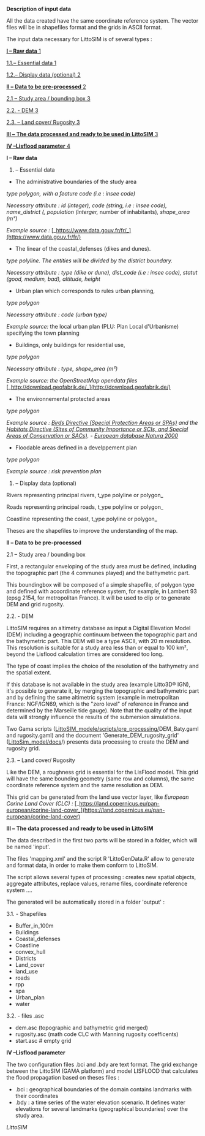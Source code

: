 **Description of input data**

All the data created have the same coordinate reference system. The vector files will be in shapefiles format and the grids in ASCII format.

The input data necessary for LittoSIM is of several types :



[**I – Raw data** 1](#_Toc42784826)

[1.1.– Essential data 1](#_Toc42784827)

[1.2.– Display data (optional) 2](#_Toc42784828)

[**II –**  **Data to be pre-processed** 2](#_Toc42784829)

[2.1 – Study area / bounding box 3](#_Toc42784830)

[2.2. - DEM 3](#_Toc42784831)

[2.3. – Land cover/ Rugosity 3](#_Toc42784832)

[**III –**  **The data processed and ready to be used in**  **LittoSIM** 3](#_Toc42784833)

[**IV –Lisflood parameter** 4](#_Toc42784834)

**I – Raw data**

  1. – Essential data

- The administrative boundaries of the study area

_type polygon, with a feature code (i.e : insee code)_

_Necessary attribute : id (integer), code (string, i.e : insee code), name\_district (, population (interger,_ number of inhabitants)_, shape\_area (m²)_

_Example source :_ [_https://www.data.gouv.fr/fr/_](https://www.data.gouv.fr/fr/)

- The linear of the coastal\_defenses (dikes and dunes).

_type polyline. The entities will be divided by the district boundary._

_Necessary attribute : type (dike or dune), dist\_code (i.e : insee code), statut (good, medium, bad), altitude, height_

- Urban plan which corresponds to rules urban planning,

_type polygon_

_Necessary attribute : code (urban type)_

_Example source:_ the local urban plan (PLU: Plan Local d&#39;Urbanisme) specifying the town planning

- Buildings, only buildings for residential use,

_type polygon_

_Necessary attribute : type, shape\_area (m²)_

_Example source: the OpenStreetMap opendata files_ [_http://download.geofabrik.de/_](http://download.geofabrik.de/)

- The environnemental protected areas

_type polygon_

_Example source :  [Birds Directive (Special Protection Areas or SPAs)](http://ec.europa.eu/environment/nature/legislation/birdsdirective/index_en.htm) and the [Habitats Directive (Sites of Community Importance or SCIs, and Special Areas of Conservation or SACs)](http://ec.europa.eu/environment/nature/legislation/habitatsdirective/index_en.htm)._ _-_ [_European database Natura 2000_](https://www.eea.europa.eu/data-and-maps/data/natura-11)

- Floodable areas defined in a develppement plan

_type polygon_

_Example source :_ _risk prevention plan_

  1. – Display data (optional)

Rivers representing principal rivers, t_ype polyline or polygon_

Roads representing principal roads, t_ype polyline or polygon_

Coastline representing the coast, t_ype polyline or polygon_

Theses are the shapefiles to improve the understanding of the map.

**II –**  **Data to be pre-processed**

2.1 – Study area / bounding box

First, a rectangular enveloping of the study area must be defined, including the topographic part (the 4 communes played) and the bathymetric part.

This boundingbox will be composed of a simple shapefile, of polygon type and defined with acoordinate reference system, for example, in Lambert 93 (epsg 2154, for metropolitan France). It will be used to clip or to generate DEM and grid rugosity.

2.2. - DEM

LittoSIM requires an altimetry database as input a Digital Elevation Model (DEM) including a geographic continuum between the topographic part and the bathymetric part. This DEM will be a type ASCII, with 20 m resolution. This resolution is suitable for a study area less than or equal to 100 km², beyond the Lisflood calculation times are considered too long.

The type of coast implies the choice of the resolution of the bathymetry and the spatial extent.

If this database is not available in the study area (example Litto3D® IGN), it&#39;s possible to generate it, by merging the topographic and bathymetric part and by defining the same altimetric system (example in metropolitan France: NGF/IGN69, which is the &quot;zero level&quot; of reference in France and determined by the Marseille tide gauge).
Note that the quality of the input data will strongly influence the results of the submersion simulations.

Two Gama scripts ([LittoSIM\_modele/scripts/pre\_processing/](https://github.com/LittoSim/LittoSim_model/tree/LittoDev/scripts/pre_processing)DEM\_Baty.gaml and rugosity.gaml) and the document &#39;Generate\_DEM\_rugosity\_grid&#39; ([LittoSim\_model/docs](https://github.com/LittoSim/LittoSim_model/tree/LittoDev/docs)/) presents data processing to create the DEM and rugosity grid.

2.3. – Land cover/ Rugosity

Like the DEM, a roughness grid is essential for the LisFlood model. This grid will have the same bounding geometry (same row and columns), the same coordinate reference system and the same resolution as DEM.

This grid can be generated from the land use vector layer, like _European Corine Land Cover (CLC) :_ [_https://land.copernicus.eu/pan-european/corine-land-cover_](https://land.copernicus.eu/pan-european/corine-land-cover)

**III –**  **The data processed and ready to be used in**  **LittoSIM**

The data described in the first two parts will be stored in a folder, which will be named &#39;input&#39;.

The files &#39;mapping.xml&#39; and the script R &#39;LittoGenData.R&#39; allow to generate and format data, in order to make them conform to LittoSIM.

The script allows several types of processing : creates new spatial objects, aggregate attributes, replace values, rename files, coordinate reference system ….

The generated will be automatically stored in a folder &#39;output&#39; :

3.1. - Shapefiles

- Buffer\_in\_100m
- Buildings
- Coastal\_defenses
- Coastline
- convex\_hull
- Districts
- Land\_cover
- land\_use
- roads
- rpp
- spa
- Urban\_plan
- water


3.2. - files .asc

- dem.asc (topographic and bathymetric grid merged)
- rugosity.asc (math code CLC with Manning rugosity coefficents)
- start.asc # empty grid

**IV –Lisflood parameter**

The two configuration files .bci and .bdy are text format. The grid exchange between the LittoSIM (GAMA platform) and model LISFLOOD that calculates the flood propagation based on theses files :

- .bci : geographical boundaries of the domain contains landmarks with their coordinates
- .bdy : a time series of the water elevation scenario. It defines water elevations for several landmarks (geographical boundaries) over the study area.

_LittoSIM_
